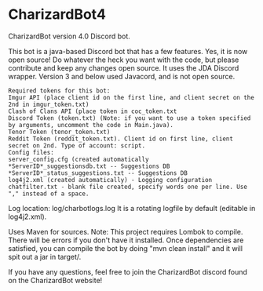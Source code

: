 # CharizardBot4
CharizardBot version 4.0 Discord bot. 

This bot is a java-based Discord bot that has a few features. Yes, it is now open source! Do whatever the heck you want with the code, but please contribute and keep any changes open source.
It uses the JDA Discord wrapper. Version 3 and below used Javacord, and is not open source.
```
Required tokens for this bot:
Imgur API (place client id on the first line, and client secret on the 2nd in imgur_token.txt)
Clash of Clans API (place token in coc_token.txt
Discord Token (token.txt) (Note: if you want to use a token specified by arguments, uncomment the code in Main.java).
Tenor Token (tenor_token.txt)
Reddit Token (reddit_token.txt). Client id on first line, client secret on 2nd. Type of account: script.
Config files:
server_config.cfg (created automatically
*ServerID*_suggestionsdb.txt -- Suggestions DB
*ServerID*_status_suggestions.txt -- Suggestions DB
log4j2.xml (created automatically) - Logging configuration
chatfilter.txt - blank file created, specify words one per line. Use "," instead of a space.
```
Log location: log/charbotlogs.log It is a rotating logfile by default (editable in log4j2.xml).

Uses Maven for sources.
Note: This project requires Lombok to compile. There will be errors if you don't have it installed.
Once dependencies are satisfied, you can compile the bot by doing "mvn clean install" and it will spit out a jar in target/.

If you have any questions, feel free to join the CharizardBot discord found on the CharizardBot website!